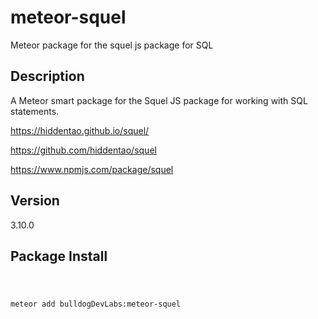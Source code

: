# meteor-squel
Meteor package for the squel js package for SQL

## Description

A Meteor smart package for the Squel JS package for working with SQL statements.

https://hiddentao.github.io/squel/

https://github.com/hiddentao/squel

https://www.npmjs.com/package/squel

## Version

3.10.0

## Package Install

<code>

meteor add bulldogDevLabs:meteor-squel

</code>
